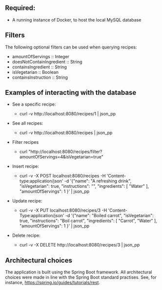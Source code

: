## Required:

- A running instance of Docker, to host the local MySQL database

## Filters
The following optional filters can be used when querying recipes:
* amountOfServings :: Integer
* doesNotContainIngredient :: String
* containsIngredient :: String
* isVegetarian :: Boolean
* containsInstruction :: String

## Examples of interacting with the database


* See a specific recipe:
  * curl -v http://localhost:8080/recipes/1 | json_pp

* See all recipes:
  * curl -v http://localhost:8080/recipes | json_pp

* Filter recipes
  * curl "http://localhost:8080/recipes/filter?amountOfServings=4&isVegetarian=true"

* Insert recipe:
  * curl -v -X POST localhost:8080/recipes -H 'Content-type:application/json' -d '{"name": "A refreshing drink", "isVegetarian": true, "instructions": "", "ingredients": [ "Water" ], "amountOfServings": 1 }' | json_pp

* Update recipe:
  * curl -v -X PUT localhost:8080/recipes/3 -H 'Content-Type:application/json' -d '{"name": "Boiled carrot", "isVegetarian": true, "instructions": "Boil carrot", "ingredients": [ "Carrot", "Water" ], "amountOfServings": 1 }' | json_pp

* Delete recipe:
  * curl -v -X DELETE http://localhost:8080/recipes/3 | json_pp


## Architectural choices

The application is built using the Spring Boot framework. 
All architectural choices were made in line with the Spring Boot standard practises.
See, for instance, https://spring.io/guides/tutorials/rest. 
